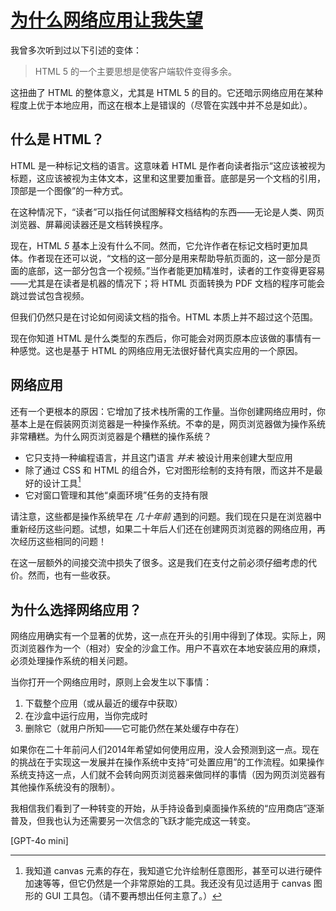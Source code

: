 # [为什么网络应用让我失望](https://entropicthoughts.com/why-web-apps-disappoint-me)

我曾多次听到过以下引述的变体：

> HTML 5 的一个主要思想是使客户端软件变得多余。

这扭曲了 HTML 的整体意义，尤其是 HTML 5 的目的。它还暗示网络应用在某种程度上优于本地应用，而这在根本上是错误的（尽管在实践中并不总是如此）。

## 什么是 HTML？

HTML 是一种标记文档的语言。这意味着 HTML 是作者向读者指示“这应该被视为标题，这应该被视为主体文本，这里和这里要加重音。底部是另一个文档的引用，顶部是一个图像”的一种方式。

在这种情况下，“读者”可以指任何试图解释文档结构的东西——无论是人类、网页浏览器、屏幕阅读器还是文档转换程序。

现在，HTML _5_ 基本上没有什么不同。然而，它允许作者在标记文档时更加具体。作者现在还可以说，“文档的这一部分是用来帮助导航页面的，这一部分是页面的底部，这一部分包含一个视频。”当作者能更加精准时，读者的工作变得更容易——尤其是在读者是机器的情况下；将 HTML 页面转换为 PDF 文档的程序可能会跳过尝试包含视频。

但我们仍然只是在讨论如何阅读文档的指令。HTML 本质上并不超过这个范围。

现在你知道 HTML 是什么类型的东西后，你可能会对网页原本应该做的事情有一种感觉。这也是基于 HTML 的网络应用无法很好替代真实应用的一个原因。

## 网络应用

还有一个更根本的原因：它增加了技术栈所需的工作量。当你创建网络应用时，你基本上是在假装网页浏览器是一种操作系统。不幸的是，网页浏览器做为操作系统非常糟糕。为什么网页浏览器是个糟糕的操作系统？

- 它只支持一种编程语言，并且这门语言 _并未_ 被设计用来创建大型应用
- 除了通过 CSS 和 HTML 的组合外，它对图形绘制的支持有限，而这并不是最好的设计工具[^1]
- 它对窗口管理和其他“桌面环境”任务的支持有限

请注意，这些都是操作系统早在 _几十年前_ 遇到的问题。我们现在只是在浏览器中重新经历这些问题。试想，如果二十年后人们还在创建网页浏览器的网络应用，再次经历这些相同的问题！

在这一层额外的间接交流中损失了很多。这是我们在支付之前必须仔细考虑的代价。然而，也有一些收获。

## 为什么选择网络应用？

网络应用确实有一个显著的优势，这一点在开头的引用中得到了体现。实际上，网页浏览器作为一个（相对）安全的沙盒工作。用户不喜欢在本地安装应用的麻烦，必须处理操作系统的相关问题。

当你打开一个网络应用时，原则上会发生以下事情：

1. 下载整个应用（或从最近的缓存中获取）
2. 在沙盒中运行应用，当你完成时
3. 删除它（就用户所知——它可能仍然在某处缓存中存在）

如果你在二十年前问人们2014年希望如何使用应用，没人会预测到这一点。现在的挑战在于实现这一发展并在操作系统中支持“可处置应用”的工作流程。如果操作系统支持这一点，人们就不会转向网页浏览器来做同样的事情（因为网页浏览器有其他操作系统没有的限制）。

我相信我们看到了一种转变的开始，从手持设备到桌面操作系统的“应用商店”逐渐普及，但我也认为还需要另一次信念的飞跃才能完成这一转变。

[^1]: 我知道 canvas 元素的存在，我知道它允许绘制任意图形，甚至可以进行硬件加速等等，但它仍然是一个非常原始的工具。我还没有见过适用于 canvas 图形的 GUI 工具包。（请不要再想出任何主意了。）

[GPT-4o mini]

